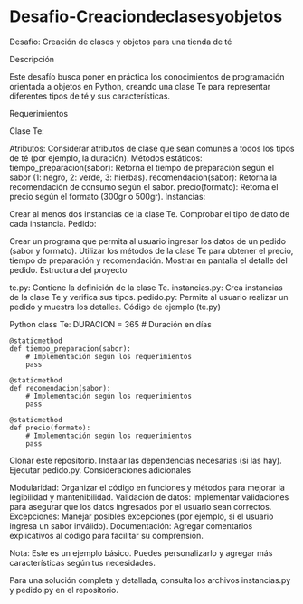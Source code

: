 # Desafio-Creaciondeclasesyobjetos



Desafío: Creación de clases y objetos para una tienda de té

Descripción

Este desafío busca poner en práctica los conocimientos de programación orientada a objetos en Python, creando una clase Te para representar diferentes tipos de té y sus características.

Requerimientos

Clase Te:

Atributos: Considerar atributos de clase que sean comunes a todos los tipos de té (por ejemplo, la duración).
Métodos estáticos:
tiempo_preparacion(sabor): Retorna el tiempo de preparación según el sabor (1: negro, 2: verde, 3: hierbas).
recomendacion(sabor): Retorna la recomendación de consumo según el sabor.
precio(formato): Retorna el precio según el formato (300gr o 500gr).
Instancias:

Crear al menos dos instancias de la clase Te.
Comprobar el tipo de dato de cada instancia.
Pedido:

Crear un programa que permita al usuario ingresar los datos de un pedido (sabor y formato).
Utilizar los métodos de la clase Te para obtener el precio, tiempo de preparación y recomendación.
Mostrar en pantalla el detalle del pedido.
Estructura del proyecto

te.py: Contiene la definición de la clase Te.
instancias.py: Crea instancias de la clase Te y verifica sus tipos.
pedido.py: Permite al usuario realizar un pedido y muestra los detalles.
Código de ejemplo (te.py)

Python
class Te:
    DURACION = 365  # Duración en días

    @staticmethod
    def tiempo_preparacion(sabor):
        # Implementación según los requerimientos
        pass

    @staticmethod
    def recomendacion(sabor):
        # Implementación según los requerimientos
        pass

    @staticmethod
    def precio(formato):
        # Implementación según los requerimientos
        pass


Clonar este repositorio.
Instalar las dependencias necesarias (si las hay).
Ejecutar pedido.py.
Consideraciones adicionales

Modularidad: Organizar el código en funciones y métodos para mejorar la legibilidad y mantenibilidad.
Validación de datos: Implementar validaciones para asegurar que los datos ingresados por el usuario sean correctos.
Excepciones: Manejar posibles excepciones (por ejemplo, si el usuario ingresa un sabor inválido).
Documentación: Agregar comentarios explicativos al código para facilitar su comprensión.

Nota: Este es un ejemplo básico. Puedes personalizarlo y agregar más características según tus necesidades.

Para una solución completa y detallada, consulta los archivos instancias.py y pedido.py en el repositorio.


